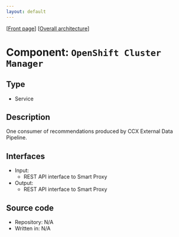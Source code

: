 ```yaml
---
layout: default
---
```

\[[Front page](../overall-architecture.html)\] \[[Overall architecture](../overall-architecture.html)\]



# Component: `OpenShift Cluster Manager`



## Type

* Service



## Description

One consumer of recommendations produced by CCX External Data Pipeline.



## Interfaces

* Input:
    - REST API interface to Smart Proxy
* Output:
    - REST API interface to Smart Proxy



## Source code

* Repository: N/A
* Written in: N/A
